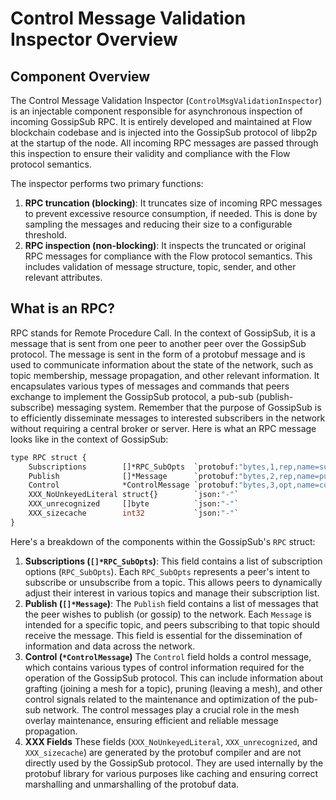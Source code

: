 # Control Message Validation Inspector Overview

## Component Overview
The Control Message Validation Inspector (`ControlMsgValidationInspector`) is an injectable component responsible for asynchronous inspection of incoming GossipSub RPC.
It is entirely developed and maintained at Flow blockchain codebase and is injected into the GossipSub protocol of libp2p at the startup of the node.
All incoming RPC messages are passed through this inspection to ensure their validity and compliance with the Flow protocol semantics.

The inspector performs two primary functions:
1. **RPC truncation (blocking)**: It truncates size of incoming RPC messages to prevent excessive resource consumption, if needed. This is done by sampling the messages and reducing their size to a configurable threshold.
2. **RPC inspection (non-blocking)**: It inspects the truncated or original RPC messages for compliance with the Flow protocol semantics. This includes validation of message structure, topic, sender, and other relevant attributes.

## What is an RPC?
RPC stands for Remote Procedure Call. In the context of GossipSub, it is a message that is sent from one peer to another peer over the GossipSub protocol. 
The message is sent in the form of a protobuf message and is used to communicate information about the state of the network, such as topic membership, message propagation, and other relevant information.
It encapsulates various types of messages and commands that peers exchange to implement the GossipSub protocol, a pub-sub (publish-subscribe) messaging system. 
Remember that the purpose of GossipSub is to efficiently disseminate messages to interested subscribers in the network without requiring a central broker or server.
Here is what an RPC message looks like in the context of GossipSub:
```protobuf
type RPC struct {
	Subscriptions        []*RPC_SubOpts  `protobuf:"bytes,1,rep,name=subscriptions" json:"subscriptions,omitempty"`
	Publish              []*Message      `protobuf:"bytes,2,rep,name=publish" json:"publish,omitempty"`
	Control              *ControlMessage `protobuf:"bytes,3,opt,name=control" json:"control,omitempty"`
	XXX_NoUnkeyedLiteral struct{}        `json:"-"`
	XXX_unrecognized     []byte          `json:"-"`
	XXX_sizecache        int32           `json:"-"`
}
``` 

Here's a breakdown of the components within the GossipSub's `RPC` struct:
1. **Subscriptions (`[]*RPC_SubOpts`)**: This field contains a list of subscription options (`RPC_SubOpts`). 
    Each `RPC_SubOpts` represents a peer's intent to subscribe or unsubscribe from a topic. 
    This allows peers to dynamically adjust their interest in various topics and manage their subscription list.
2. **Publish (`[]*Message`)**: The `Publish` field contains a list of messages that the peer wishes to publish (or gossip) to the network. 
    Each `Message` is intended for a specific topic, and peers subscribing to that topic should receive the message. 
    This field is essential for the dissemination of information and data across the network.
3. **Control (`*ControlMessage`)**
    The `Control` field holds a control message, which contains various types of control information required for the operation of the GossipSub protocol. 
    This can include information about grafting (joining a mesh for a topic), pruning (leaving a mesh), 
    and other control signals related to the maintenance and optimization of the pub-sub network. 
   The control messages play a crucial role in the mesh overlay maintenance, ensuring efficient and reliable message propagation.
4. **XXX Fields** These fields (`XXX_NoUnkeyedLiteral`, `XXX_unrecognized`, and `XXX_sizecache`) are generated by the protobuf compiler and are not directly used by the GossipSub protocol. 
   They are used internally by the protobuf library for various purposes like caching and ensuring correct marshalling and unmarshalling of the protobuf data.


